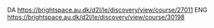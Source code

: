 DA https://brightspace.au.dk/d2l/le/discovery/view/course/27011
ENG https://brightspace.au.dk/d2l/le/discovery/view/course/30198